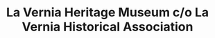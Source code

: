 ---
layout: repo
title: "La Vernia Heritage Museum c/o La Vernia Historical Association"
id: 17456
permalink: repos/17456/
---